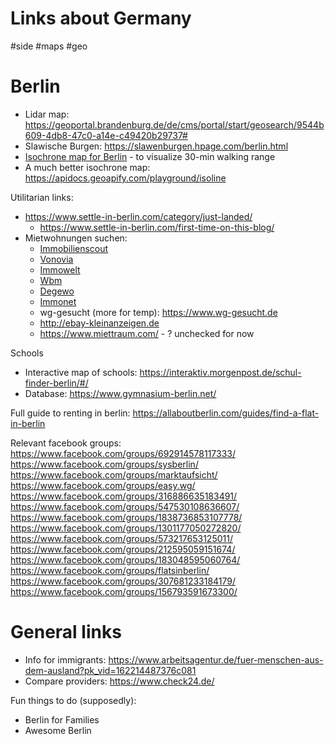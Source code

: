 # Links about Germany

#side #maps #geo


# Berlin

* Lidar map: https://geoportal.brandenburg.de/de/cms/portal/start/geosearch/9544b609-4db8-47c0-a14e-c49420b29737#
* Slawische Burgen: https://slawenburgen.hpage.com/berlin.html
* [Isochrone map for Berlin](https://app.traveltime.com/search/0-lng=13.39985&0-tt=60&0-mode=ferry&0-time=d1622138984340&0-title=187%2C%20Brunnenstra%C3%9Fe%2C%20Spandauer%20Vorstadt%2C%20Mitte%2C%20Berlin%2C%2010119%2C%20Germany&0-lat=52.53095) - to visualize 30-min walking range
* A much better isochrone map: https://apidocs.geoapify.com/playground/isoline

Utilitarian links:

* https://www.settle-in-berlin.com/category/just-landed/
    * https://www.settle-in-berlin.com/first-time-on-this-blog/
* Mietwohnungen suchen:
    * [Immobilienscout](https://www.immobilienscout24.de/Suche/de/berlin/berlin/wohnung-mieten?numberofrooms=4.0-&price=-2000.0&livingspace=96.0-&pricetype=rentpermonth&enteredFrom=result_list&viewMode=MAP#/?boundingBox=52.355162%2C12.973658%2C52.570782%2C13.742701&exposeID=128250031)
    * [Vonovia](https://www.vonovia.de/de-de/immobiliensuche/4-zimmer-etagenwohnung-mit-balkon-zur-miete-in-berlin-gr-nau-362663)
    * [Immowelt](https://www.immowelt.de/expose/2yl4w4y)
    * [Wbm](https://www.wbm.de/)
    * [Degewo](https://www.degewo.de/)
    * [Immonet](https://www.immonet.de/angebot/44340623?drop=sel&related=false&product=standard)
    * wg-gesucht (more for temp): https://www.wg-gesucht.de
    * http://ebay-kleinanzeigen.de
    * https://www.miettraum.com/ - ? unchecked for now

Schools
* Interactive map of schools: https://interaktiv.morgenpost.de/schul-finder-berlin/#/
* Database: https://www.gymnasium-berlin.net/

Full guide to renting in berlin: https://allaboutberlin.com/guides/find-a-flat-in-berlin

Relevant facebook groups:
https://www.facebook.com/groups/692914578117333/
https://www.facebook.com/groups/sysberlin/
https://www.facebook.com/groups/marktaufsicht/
https://www.facebook.com/groups/easy.wg/
https://www.facebook.com/groups/316886635183491/
https://www.facebook.com/groups/547530108636607/
https://www.facebook.com/groups/1838736853107778/
https://www.facebook.com/groups/1301177050272820/
https://www.facebook.com/groups/573217653125011/
https://www.facebook.com/groups/212595059151674/
https://www.facebook.com/groups/183048595060764/
https://www.facebook.com/groups/flatsinberlin/
https://www.facebook.com/groups/307681233184179/
https://www.facebook.com/groups/156793591673300/

# General links

* Info for immigrants: https://www.arbeitsagentur.de/fuer-menschen-aus-dem-ausland?pk_vid=162214487376c081
* Compare providers: https://www.check24.de/

Fun things to do (supposedly):
* Berlin for Families
* Awesome Berlin

